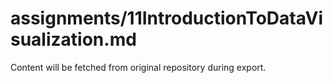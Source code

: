 # assignments/11IntroductionToDataVisualization.md

Content will be fetched from original repository during export.